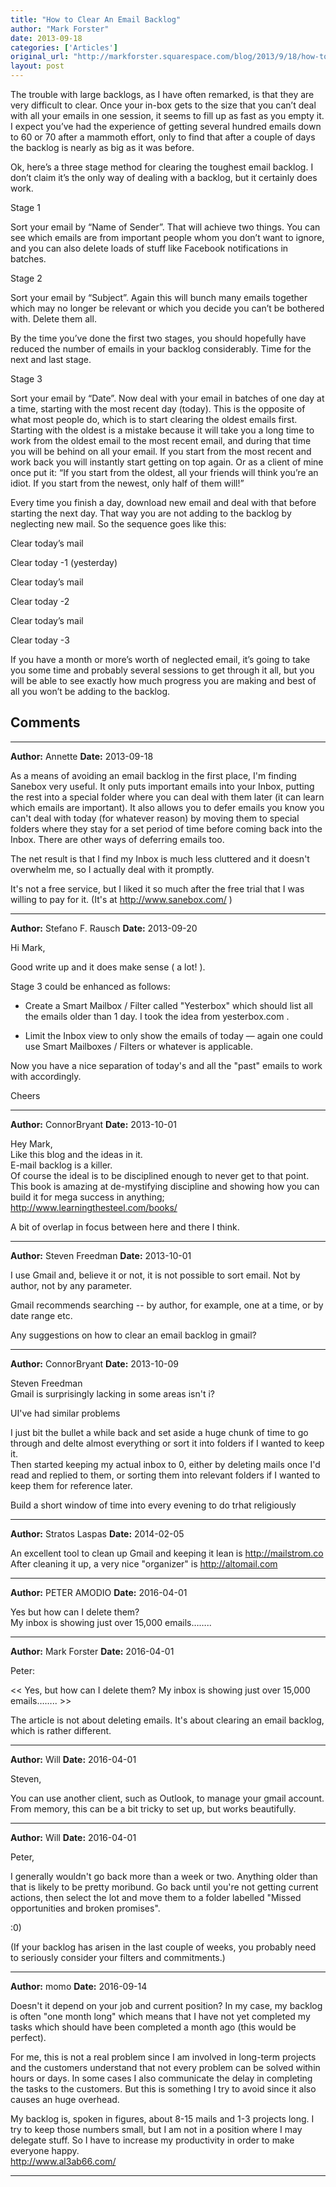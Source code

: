 ```yaml
---
title: "How to Clear An Email Backlog"
author: "Mark Forster"
date: 2013-09-18
categories: ['Articles']
original_url: "http://markforster.squarespace.com/blog/2013/9/18/how-to-clear-an-email-backlog.html"
layout: post
---
```


The trouble with large backlogs, as I have often remarked, is that they are very difficult to clear. Once your in-box gets to the size that you can’t deal with all your emails in one session, it seems to fill up as fast as you empty it. I expect you’ve had the experience of getting several hundred emails down to 60 or 70 after a mammoth effort, only to find that after a couple of days the backlog is nearly as big as it was before.

Ok, here’s a three stage method for clearing the toughest email backlog. I don’t claim it’s the only way of dealing with a backlog, but it certainly does work.

Stage 1

Sort your email by “Name of Sender”. That will achieve two things. You can see which emails are from important people whom you don’t want to ignore, and you can also delete loads of stuff like Facebook notifications in batches.

Stage 2

Sort your email by “Subject”. Again this will bunch many emails together which may no longer be relevant or which you decide you can’t be bothered with. Delete them all.

By the time you’ve done the first two stages, you should hopefully have reduced the number of emails in your backlog considerably. Time for the next and last stage.

Stage 3

Sort your email by “Date”. Now deal with your email in batches of one day at a time, starting with the most recent day (today). This is the opposite of what most people do, which is to start clearing the oldest emails first. Starting with the oldest is a mistake because it will take you a long time to work from the oldest email to the most recent email, and during that time you will be behind on all your email. If you start from the most recent and work back you will instantly start getting on top again. Or as a client of mine once put it: “If you start from the oldest, all your friends will think you’re an idiot. If you start from the newest, only half of them will!”

Every time you finish a day, download new email and deal with that before starting the next day. That way you are not adding to the backlog by neglecting new mail. So the sequence goes like this:

Clear today’s mail

Clear today -1 (yesterday)

Clear today’s mail

Clear today -2

Clear today’s mail

Clear today -3

If you have a month or more’s worth of neglected email, it’s going to take you some time and probably several sessions to get through it all, but you will be able to see exactly how much progress you are making and best of all you won’t be adding to the backlog.


## Comments

---

**Author:** Annette
**Date:** 2013-09-18

As a means of avoiding an email backlog in the first place, I'm finding Sanebox very useful. It only puts important emails into your Inbox, putting the rest into a special folder where you can deal with them later (it can learn which emails are important). It also allows you to defer emails you know you can't deal with today (for whatever reason) by moving them to special folders where they stay for a set period of time before coming back into the Inbox. There are other ways of deferring emails too.   
  
The net result is that I find my Inbox is much less cluttered and it doesn't overwhelm me, so I actually deal with it promptly.  
  
It's not a free service, but I liked it so much after the free trial that I was willing to pay for it. (It's at <http://www.sanebox.com/> )

---

**Author:** Stefano F. Rausch
**Date:** 2013-09-20

Hi Mark,  
  
Good write up and it does make sense ( a lot! ).  
  
Stage 3 could be enhanced as follows:  
  
- Create a Smart Mailbox / Filter called "Yesterbox" which should list all the emails older than 1 day. I took the idea from yesterbox.com .  
  
- Limit the Inbox view to only show the emails of today — again one could use Smart Mailboxes / Filters or whatever is applicable.  
  
Now you have a nice separation of today's and all the "past" emails to work with accordingly.  
  
Cheers

---

**Author:** ConnorBryant
**Date:** 2013-10-01

Hey Mark,  
Like this blog and the ideas in it.  
E-mail backlog is a killer.  
Of course the ideal is to be disciplined enough to never get to that point.  
This book is amazing at de-mystifying discipline and showing how you can build it for mega success in anything;  
<http://www.learningthesteel.com/books/>  
  
A bit of overlap in focus between here and there I think.

---

**Author:** Steven Freedman
**Date:** 2013-10-01

I use Gmail and, believe it or not, it is not possible to sort email. Not by author, not by any parameter.  
  
Gmail recommends searching -- by author, for example, one at a time, or by date range etc.  
  
Any suggestions on how to clear an email backlog in gmail?

---

**Author:** ConnorBryant
**Date:** 2013-10-09

Steven Freedman  
Gmail is surprisingly lacking in some areas isn't i?  
  
UI've had similar problems  
  
I just bit the bullet a while back and set aside a huge chunk of time to go through and delte almost everything or sort it into folders if I wanted to keep it.  
Then started keeping my actual inbox to 0, either by deleting mails once I'd read and replied to them, or sorting them into relevant folders if I wanted to keep them for reference later.  
  
Build a short window of time into every evening to do trhat religiously

---

**Author:** Stratos Laspas
**Date:** 2014-02-05

An excellent tool to clean up Gmail and keeping it lean is <http://mailstrom.co>  
After cleaning it up, a very nice "organizer" is <http://altomail.com>

---

**Author:** PETER AMODIO
**Date:** 2016-04-01

Yes but how can I delete them?  
My inbox is showing just over 15,000 emails……..

---

**Author:** Mark Forster
**Date:** 2016-04-01

Peter:  
  
<< Yes, but how can I delete them? My inbox is showing just over 15,000 emails…….. >>  
  
The article is not about deleting emails. It's about clearing an email backlog, which is rather different.

---

**Author:** Will
**Date:** 2016-04-01

Steven,  
  
You can use another client, such as Outlook, to manage your gmail account. From memory, this can be a bit tricky to set up, but works beautifully.

---

**Author:** Will
**Date:** 2016-04-01

Peter,  
  
I generally wouldn't go back more than a week or two. Anything older than that is likely to be pretty moribund. Go back until you're not getting current actions, then select the lot and move them to a folder labelled "Missed opportunities and broken promises".  
  
:0)  
  
(If your backlog has arisen in the last couple of weeks, you probably need to seriously consider your filters and commitments.)

---

**Author:** momo
**Date:** 2016-09-14

Doesn't it depend on your job and current position? In my case, my backlog is often "one month long" which means that I have not yet completed my tasks which should have been completed a month ago (this would be perfect).  
  
For me, this is not a real problem since I am involved in long-term projects and the customers understand that not every problem can be solved within hours or days. In some cases I also communicate the delay in completing the tasks to the customers. But this is something I try to avoid since it also causes an huge overhead.  
  
My backlog is, spoken in figures, about 8-15 mails and 1-3 projects long. I try to keep those numbers small, but I am not in a position where I may delegate stuff. So I have to increase my productivity in order to make everyone happy.  
<http://www.al3ab66.com/>

---

